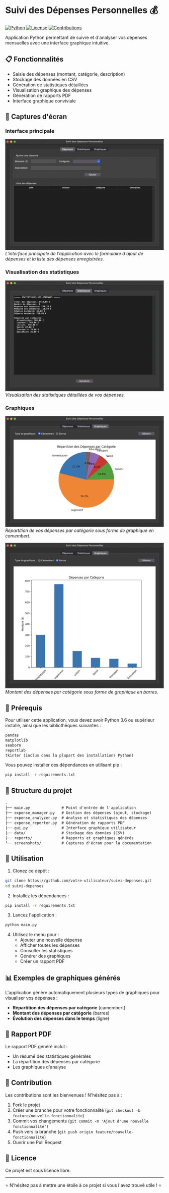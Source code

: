 # Suivi des Dépenses Personnelles 💰

[![Python](https://img.shields.io/badge/Python-3.6+-blue.svg)](https://www.python.org/downloads/)
[![License](https://img.shields.io/badge/License-Libre-green.svg)]()
[![Contributions](https://img.shields.io/badge/Contributions-Welcome-brightgreen.svg)]()

Application Python permettant de suivre et d'analyser vos dépenses mensuelles avec une interface graphique intuitive.

## 📋 Fonctionnalités

- Saisie des dépenses (montant, catégorie, description)
- Stockage des données en CSV
- Génération de statistiques détaillées
- Visualisation graphique des dépenses
- Génération de rapports PDF
- Interface graphique conviviale

## 📸 Captures d'écran

### Interface principale

![Interface principale](screenshots/interface_principale.png)
*L'interface principale de l'application avec le formulaire d'ajout de dépenses et la liste des dépenses enregistrées.*

### Visualisation des statistiques

![Statistiques](screenshots/statistiques.png)
*Visualisation des statistiques détaillées de vos dépenses.*

### Graphiques

![Graphique en camembert](screenshots/graphique_camembert.png)
*Répartition de vos dépenses par catégorie sous forme de graphique en camembert.*

![Graphique en barres](screenshots/graphique_barres.png)
*Montant des dépenses par catégorie sous forme de graphique en barres.*


## 🔧 Prérequis

Pour utiliser cette application, vous devez avoir Python 3.6 ou supérieur installé, ainsi que les bibliothèques suivantes :

```
pandas
matplotlib
seaborn
reportlab
tkinter (inclus dans la plupart des installations Python)
```

Vous pouvez installer ces dépendances en utilisant pip :

```bash
pip install -r requirements.txt
```

## 📁 Structure du projet

```
.
├── main.py              # Point d'entrée de l'application
├── expense_manager.py   # Gestion des dépenses (ajout, stockage)
├── expense_analyzer.py  # Analyse et statistiques des dépenses
├── expense_reporter.py  # Génération de rapports PDF
├── gui.py               # Interface graphique utilisateur
├── data/                # Stockage des données (CSV)
├── reports/             # Rapports et graphiques générés
└── screenshots/         # Captures d'écran pour la documentation
```

## 🚀 Utilisation

1. Clonez ce dépôt :

```bash
git clone https://github.com/votre-utilisateur/suivi-depenses.git
cd suivi-depenses
```

2. Installez les dépendances :

```bash
pip install -r requirements.txt
```

3. Lancez l'application :

```bash
python main.py
```

4. Utilisez le menu pour :
   - Ajouter une nouvelle dépense
   - Afficher toutes les dépenses
   - Consulter les statistiques
   - Générer des graphiques
   - Créer un rapport PDF

## 📊 Exemples de graphiques générés

L'application génère automatiquement plusieurs types de graphiques pour visualiser vos dépenses :

- **Répartition des dépenses par catégorie** (camembert)
- **Montant des dépenses par catégorie** (barres)
- **Évolution des dépenses dans le temps** (ligne)

## 📄 Rapport PDF

Le rapport PDF généré inclut :
- Un résumé des statistiques générales
- La répartition des dépenses par catégorie
- Les graphiques d'analyse

## 🤝 Contribution

Les contributions sont les bienvenues ! N'hésitez pas à :

1. Fork le projet
2. Créer une branche pour votre fonctionnalité (`git checkout -b feature/nouvelle-fonctionnalite`)
3. Commit vos changements (`git commit -m 'Ajout d'une nouvelle fonctionnalité'`)
4. Push vers la branche (`git push origin feature/nouvelle-fonctionnalite`)
5. Ouvrir une Pull Request

## 📝 Licence

Ce projet est sous licence libre.

---

⭐ N'hésitez pas à mettre une étoile à ce projet si vous l'avez trouvé utile ! ⭐
